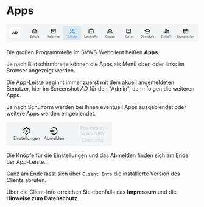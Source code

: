 # Apps

![Die Liste mit den Apps](./graphics/SVWS_apps.png "Die Apps des SVWS-Webclients. Der Inhalt dieser Leiste ist Abhängig von der Schulform der Schule.")

Die großen Programmteile im SVWS-Webclient heißen **Apps**.

Je nach Bildschirmbreite können die Apps als Menü oben oder links im Browser angezeigt werden.

Die App-Leiste beginnt immer zuerst mit dem akuell angemeldeten Benutzer, hier im Screenshot *AD* für den "Admin", dann folgen die weiteren Apps.

Je nach Schulform werden bei Ihnen eventuell Apps ausgeblendet oder weitere Apps werden eingeblendet. 

![Einstellungen und Abmelden](./graphics/SVWS_apps_einstellungen.png "Die Knöpfe Einstellungen und Abmelden finden sich am Ende der App-Leiste.")

Die Knöpfe für die Einstellungen und das Abmelden finden sich am Ende der App-Leiste.

Ganz am Ende lässt sich über ````Client Info```` die installierte Version des Clients abrufen.

Über die Client-Info erreichen Sie ebenfalls das **Impressum** und die **Hinweise zum Datenschutz**.